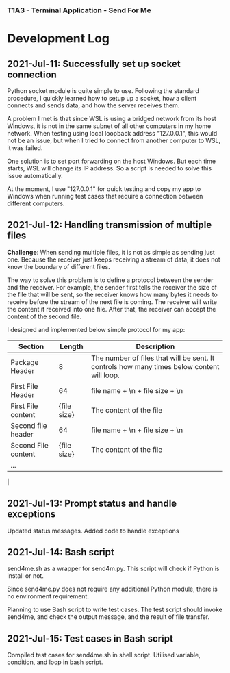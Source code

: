 ### T1A3 - Terminal Application - Send For Me

# Development Log

## 2021-Jul-11: Successfully set up socket connection

Python socket module is quite simple to use. Following the standard procedure, I quickly learned how to setup up a socket, how a client connects and sends data, and how the server receives them.

A problem I met is that since WSL is using a bridged network from its host Windows, it is not in the same subnet of all other computers in my home network. When testing using local loopback address "127.0.0.1", this would not be an issue, but when I tried to connect from another computer to WSL, it was failed. 

One solution is to set port forwarding on the host Windows. But each time starts, WSL will change its IP address. So a script is needed to solve this issue automatically. 

At the moment, I use "127.0.0.1" for quick testing and copy my app to Windows when running test cases that require a connection between different computers.

## 2021-Jul-12: Handling transmission of multiple files

**Challenge**: When sending multiple files, it is not as simple as sending just one. Because the receiver just keeps receiving a stream of data, it does not know the boundary of different files. 

The way to solve this problem is to define a protocol between the sender and the receiver. For example, the sender first tells the receiver the size of the file that will be sent, so the receiver knows how many bytes it needs to receive before the stream of the next file is coming. The receiver will write the content it received into one file. After that, the receiver can accept the content of the second file.

I designed and implemented below simple protocol for my app:

|Section        | Length |  Description |
|----------     |--------|--------------|
|Package Header | 8      |The number of files that will be sent. It controls how many times below content will loop. |
|First File Header   | 64          | file name + \n + file size + \n |
|First File content  | {file size} | The content of the file         |
|Second file header  | 64          | file name + \n + file size + \n |
|Second File content | {file size} | The content of the file         |
|...
|

## 2021-Jul-13: Prompt status and handle exceptions

Updated status messages. Added code to handle exceptions

## 2021-Jul-14: Bash script

send4me.sh as a wrapper for send4m.py. This script will check if Python is install or not.

Since send4me.py does not require any additional Python module, there is no environment requirement.

Planning to use Bash script to write test cases. The test script should invoke send4me, and check the output message, and the result of file transfer.

## 2021-Jul-15: Test cases in Bash script

Compiled test cases for send4me.sh in shell script. Utilised variable, condition, and loop in bash script.
